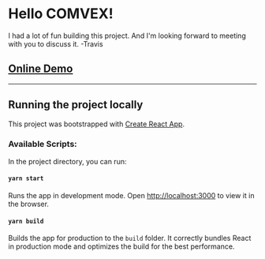 # Hello COMVEX!

I had a lot of fun building this project. And I'm looking forward to meeting with you to discuss it.
-Travis

## [Online Demo](https://movie-widget-travis.herokuapp.com/)

---

## Running the project locally

This project was bootstrapped with [Create React App](https://github.com/facebook/create-react-app).

### Available Scripts:

In the project directory, you can run:

#### `yarn start`

Runs the app in development mode. Open [http://localhost:3000](http://localhost:3000) to view it in the browser.

#### `yarn build`

Builds the app for production to the `build` folder. It correctly bundles React in production mode and optimizes the build for the best performance.
